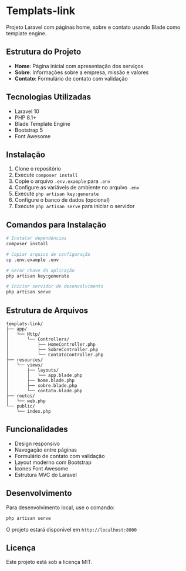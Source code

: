 # Templats-link

Projeto Laravel com páginas home, sobre e contato usando Blade como template engine.

## Estrutura do Projeto

- **Home**: Página inicial com apresentação dos serviços
- **Sobre**: Informações sobre a empresa, missão e valores
- **Contato**: Formulário de contato com validação

## Tecnologias Utilizadas

- Laravel 10
- PHP 8.1+
- Blade Template Engine
- Bootstrap 5
- Font Awesome

## Instalação

1. Clone o repositório
2. Execute `composer install`
3. Copie o arquivo `.env.example` para `.env`
4. Configure as variáveis de ambiente no arquivo `.env`
5. Execute `php artisan key:generate`
6. Configure o banco de dados (opcional)
7. Execute `php artisan serve` para iniciar o servidor

## Comandos para Instalação

```bash
# Instalar dependências
composer install

# Copiar arquivo de configuração
cp .env.example .env

# Gerar chave da aplicação
php artisan key:generate

# Iniciar servidor de desenvolvimento
php artisan serve
```

## Estrutura de Arquivos

```
templats-link/
├── app/
│   └── Http/
│       └── Controllers/
│           ├── HomeController.php
│           ├── SobreController.php
│           └── ContatoController.php
├── resources/
│   └── views/
│       ├── layouts/
│       │   └── app.blade.php
│       ├── home.blade.php
│       ├── sobre.blade.php
│       └── contato.blade.php
├── routes/
│   └── web.php
└── public/
    └── index.php
```

## Funcionalidades

- Design responsivo
- Navegação entre páginas
- Formulário de contato com validação
- Layout moderno com Bootstrap
- Ícones Font Awesome
- Estrutura MVC do Laravel

## Desenvolvimento

Para desenvolvimento local, use o comando:

```bash
php artisan serve
```

O projeto estará disponível em `http://localhost:8000`

## Licença

Este projeto está sob a licença MIT.
